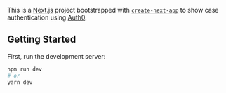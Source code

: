 This is a [Next.js](https://nextjs.org/) project bootstrapped with [`create-next-app`](https://github.com/vercel/next.js/tree/canary/packages/create-next-app) to show case authentication using [Auth0](https://auth0.org/).

## Getting Started

First, run the development server:

```bash
npm run dev
# or
yarn dev
```
